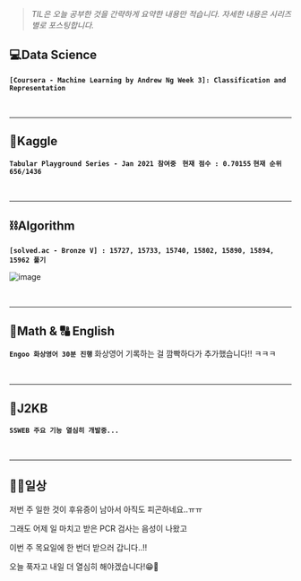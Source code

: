 > _TIL은 오늘 공부한 것을 간략하게 요약한 내용만 적습니다.
> 자세한 내용은 시리즈별로 포스팅합니다._

## 💻Data Science

**`[Coursera - Machine Learning by Andrew Ng Week 3]: Classification and Representation`**

<br>

***

## 🌠Kaggle

**`Tabular Playground Series - Jan 2021 참여중 `**
**`현재 점수 : 0.70155`**
**`현재 순위  656/1436`**

<br>

***

## ⛓Algorithm

**`[solved.ac - Bronze V] : 15727, 15733, 15740, 15802, 15890, 15894, 15962 풀기`**

![image](https://user-images.githubusercontent.com/61633137/105659047-2bdb3f80-5f0b-11eb-8189-a33c3015978c.png) 

<br>

***

## 📐Math  & 🔠 English

**`Engoo 화상영어 30분 진행`**
화상영어 기록하는 걸 깜빡하다가 추가했습니다!! ㅋㅋㅋ

<br>

***

## 👾J2KB

**`SSWEB 주요 기능 열심히 개발중...`** 

<br>

***

## 👨‍💻일상

저번 주 일한 것이 후유증이 남아서 아직도 피곤하네요..ㅠㅠ

그래도 어제 일 마치고 받은 PCR 검사는 음성이 나왔고

이번 주 목요일에 한 번더 받으러 갑니다..!!

오늘 푹자고 내일 더 열심히 해야겠습니다!😁💪 